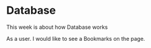  # Database
 This week is about how Database works

As a user.
I would like to see a Bookmarks on the page.